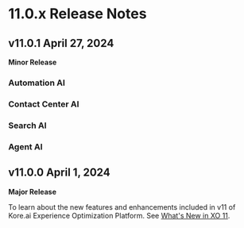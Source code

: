 # 11.0.x Release Notes

## v11.0.1 April 27, 2024

**Minor Release**

### Automation AI

### Contact Center AI

### Search AI

### Agent AI

## v11.0.0 April 1, 2024

**Major Release**

To learn about the new features and enhancements included in v11 of Kore.ai Experience Optimization Platform. See [What's New in XO 11](../getting-started/whats-new-in-xo-platform.md).